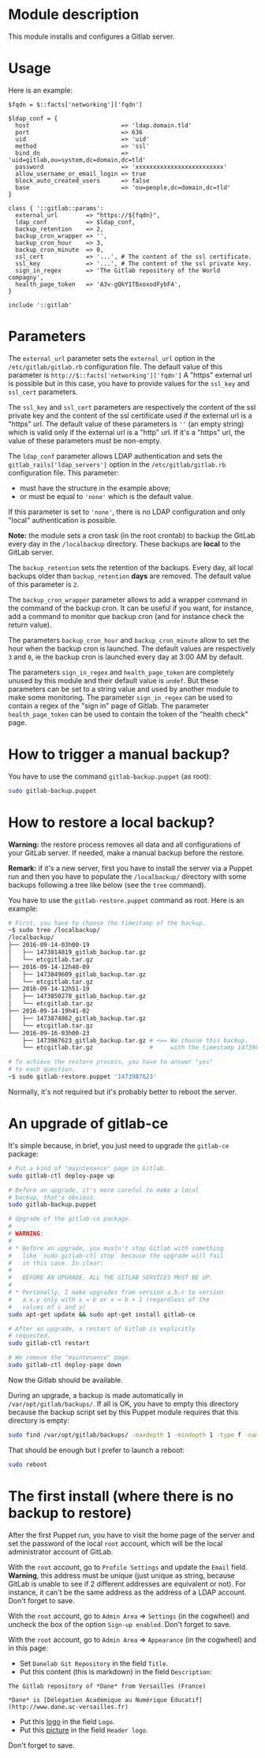# Module description

This module installs and configures a Gitlab server.


# Usage

Here is an example:

```puppet
$fqdn = $::facts['networking']['fqdn']

$ldap_conf = {
  host                          => 'ldap.domain.tld'
  port                          => 636
  uid                           => 'uid'
  method                        => 'ssl'
  bind_dn                       => 'uid=gitlab,ou=system,dc=domain,dc=tld'
  password                      => 'xxxxxxxxxxxxxxxxxxxxxxxxx'
  allow_username_or_email_login => true
  block_auto_created_users      => false
  base                          => 'ou=people,dc=domain,dc=tld'
}

class { '::gitlab::params':
  external_url        => "https://${fqdn}",
  ldap_conf           => $ldap_conf,
  backup_retention    => 2,
  backup_cron_wrapper => '',
  backup_cron_hour    => 3,
  backup_cron_minute  => 0,
  ssl_cert            => '...', # The content of the ssl certificate.
  ssl_key             => '...', # The content of the ssl private key.
  sign_in_regex       => 'The Gitlab repository of the World compagny',
  health_page_token   => 'A3v-gQkY1TBxoxodFybF4',
}

include '::gitlab'
```


# Parameters

The `external_url` parameter sets the `external_url` option
in the `/etc/gitlab/gitlab.rb` configuration file. The
default value of this parameter is `http://$::facts['networking']['fqdn']`
A "https" external url is possible but in this case, you have
to provide values for the `ssl_key` and `ssl_cert` parameters.

The `ssl_key` and `ssl_cert` parameters are respectively the
content of the ssl private key and the content of the ssl
certificate used if the external url is a "https" url. The
default value of these parameters is `''` (an empty string)
which is valid only if the external url is a "http" url. If
it's a "https" url, the value of these parameters must be
non-empty.

The `ldap_conf` parameter allows LDAP authentication and sets
the `gitlab_rails['ldap_servers']` option in the
`/etc/gitlab/gitlab.rb` configuration file. This parameter:

- must have the structure in the example above;
- or must be equal to `'none'` which is the default value.

If this parameter is set to `'none'`, there is no LDAP
configuration and only "local" authentication is possible.

**Note:** the module sets a cron task (in the root crontab)
to backup the GitLab every day in the `/localbackup`
directory. These backups are **local** to the GitLab server.

The `backup_retention` sets the retention of the backups.
Every day, all local backups older than `backup_retention`
**days** are removed. The default value of this parameter
is `2`.

The `backup_cron_wrapper` parameter allows to add a wrapper
command in the command of the backup cron. It can be useful
if you want, for instance, add a command to monitor que
backup cron (and for instance check the return value).

The parameters `backup_cron_hour` and `backup_cron_minute`
allow to set the hour when the backup cron is launched.
The default values are respectively `3` and `0`, ie the
backup cron is launched every day at 3:00 AM by default.

The parameters `sign_in_regex` and `health_page_token` are
completely unused by this module and their default value is
`undef`. But these parameters can be set to a string value
and used by another module to make some monitoring. The
parameter `sign_in_regex` can be used to contain a regex of
the "sign in" page of Gitlab. The parameter `health_page_token`
can be used to contain the token of the "health check" page.


# How to trigger a manual backup?

You have to use the command `gitlab-backup.puppet` (as root):

```sh
sudo gitlab-backup.puppet
```


# How to restore a local backup?

**Warning:** the restore process removes all data and all
configurations of your GitLab server. If needed, make a
manual backup before the restore.

**Remark:** if it's a new server, first you have to install
the server via a Puppet run and then you have to populate
the `/localbackup/` directory with some backups following a
tree like below (see the `tree` command).

You have to use the `gitlab-restore.puppet` command as root.
Here is an example:

```sh
# First, you have to choose the timestamp of the backup.
~$ sudo tree /localbackup/
/localbackup/
├── 2016-09-14-03h00-19
│   ├── 1473814819_gitlab_backup.tar.gz
│   └── etcgitlab.tar.gz
├── 2016-09-14-12h40-09
│   ├── 1473849609_gitlab_backup.tar.gz
│   └── etcgitlab.tar.gz
├── 2016-09-14-12h51-19
│   ├── 1473850278_gitlab_backup.tar.gz
│   └── etcgitlab.tar.gz
├── 2016-09-14-19h41-02
│   ├── 1473874862_gitlab_backup.tar.gz
│   └── etcgitlab.tar.gz
└── 2016-09-16-03h00-23
    ├── 1473987623_gitlab_backup.tar.gz # <== We choose this backup.
    └── etcgitlab.tar.gz                #     with the timestamp 1473987623

# To achieve the restore process, you have to answer "yes"
# to each question.
~$ sudo gitlab-restore.puppet '1473987623'
```

Normally, it's not required but it's probably better to
reboot the server.


# An upgrade of gitlab-ce

It's simple because, in brief, you just need to upgrade the
`gitlab-ce` package:

```sh
# Put a kind of "maintenance" page in Gitlab.
sudo gitlab-ctl deploy-page up

# Before an upgrade, it's more careful to make a local
# backup, that's obvious.
sudo gitlab-backup.puppet

# Upgrade of the gitlab-ce package.
#
# WARNING:
#
# * Before an upgrade, you mustn't stop Gitlab with something
#   like `sudo gitlab-ctl stop` because the upgrade will fail
#   in this case. In clear:
#
#   BEFORE AN UPGRADE, ALL THE GITLAB SERVICES MUST BE UP.
#
# * Personally, I make upgrades from version a.b.c to version
#   a.x.y only with x = b or x = b + 1 (regardless of the
#   values of c and y)
sudo apt-get update && sudo apt-get install gitlab-ce

# After an upgrade, a restart of Gitlab is explicitly
# requested.
sudo gitlab-ctl restart

# We remove the "maintenance" page.
sudo gitlab-ctl deploy-page down
```

Now the Gitlab should be available.

During an upgrade, a backup is made automatically in
`/var/opt/gitlab/backups/`. If all is OK, you have to empty
this directory because the backup script set by this Puppet
module requires that this directory is empty:

```sh
sudo find /var/opt/gitlab/backups/ -maxdepth 1 -mindepth 1 -type f -name '*.tar' -delete
```

That should be enough but I prefer to launch a reboot:

```sh
sudo reboot
```


# The first install (where there is no backup to restore)

After the first Puppet run, you have to visit the home page
of the server and set the password of the local `root`
account, which will be the local administrator account of
GitLab.

With the `root` account, go to `Profile Settings` and update
the `Email` field. **Warning**, this address must be unique
(just unique as string, because GitLab is unable to see if
2 different addresses are equivalent or not). For instance,
it can't be the same address as the address of a LDAP
account. Don't forget to save.

With the `root` account, go to `Admin Area` => `Settings`
(in the cogwheel) and uncheck the box of the option `Sign-up
enabled`. Don't forget to save.

With the `root` account, go to `Admin Area` => `Appearance`
(in the cogwheel) and in this page:

* Set `Danelab Git Repository` in the field `Title`.
* Put this content (this is markdown) in the field `Description`:

```
The Gitlab repository of *Dane* from Versailles (France)

*Dane* is [Délégation Académique au Numérique Éducatif](http://www.dane.ac-versailles.fr)
```

* Put this [logo](pictures/danelab.png) in the field `Logo`.
* Put this [picture](pictures/dane.png) in the field `Header logo`.

Don't forget to save.


